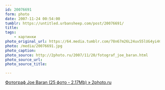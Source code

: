 ```yaml
---
id: 20076691
form: photo
date: 2007-11-24 00:54:00
tumblr: https://untitled.urbansheep.com/post/20076691/
title:
tags:
    - картинки
photo_original_url: https://64.media.tumblr.com/78n67m26L24uv55lUG4yi4CF_640.jpg
photo: /media/20076691.jpg
photo_caption: 
photo_source: http://2photo.ru/2007/11/20/fotograf_joe_baran.html
photo_source_url:
photo_source_title:

---
```


<p><a href="http://2photo.ru/2007/11/20/fotograf_joe_baran.html">Фотограф Joe Baran (25 фото - 2.17Mb) » 2photo.ru</a></p>
